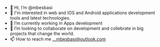 - 👋 Hi, I’m @mbesbasi
- 👀 I'm interested in web and IOS and Android applications development tools and latest technologies.
- 🌱 I’m currently working in Apps development
- 💞️ I’m looking to collaborate on development and collebrate in big projects that change the world.
- 📫 How to reach me ...mbesbasi@outlook.com

<!---
mbesbasi/mbesbasi is a ✨ special ✨ repository because its `README.md` (this file) appears on your GitHub profile.
You can click the Preview link to take a look at your changes.
--->
